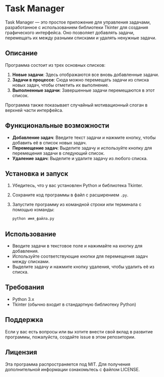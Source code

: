 # Task Manager

Task Manager — это простое приложение для управления задачами, разработанное с использованием библиотеки Tkinter для создания графического интерфейса. Оно позволяет добавлять задачи, перемещать их между разными списками и удалять ненужные задачи.

## Описание

Программа состоит из трех основных списков:

1. **Новые задачи**: Здесь отображаются все вновь добавленные задачи.
2. **Задачи в процессе**: Сюда можно перемещать задачи из списка новых задач, чтобы отметить их выполнение.
3. **Выполненные задачи**: Завершенные задачи перемещаются в этот список.

Программа также показывает случайный мотивационный слоган в верхней части интерфейса.

## Функциональные возможности

- **Добавление задач**: Введите текст задачи и нажмите кнопку, чтобы добавить её в список новых задач.
- **Перемещение задач**: Выделите задачу и используйте кнопку для перемещения задачи в следующий список.
- **Удаление задач**: Выделите и удалите задачу из любого списка.

## Установка и запуск

1. Убедитесь, что у вас установлен Python и библиотека Tkinter.
2. Сохраните код программы в файл с расширением `.py`.
3. Запустите программу из командной строки или терминала с помощью команды:

   ```bash
   python имя_файла.py
   ```

## Использование

- Вводите задачи в текстовое поле и нажимайте на кнопку для добавления.
- Используйте соответствующие кнопки для перемещения задач между списками.
- Выделите задачу и нажмите кнопку удаления, чтобы удалить её из списка.

## Требования

- Python 3.x
- Tkinter (обычно входит в стандартную библиотеку Python)

## Поддержка

Если у вас есть вопросы или вы хотите внести свой вклад в развитие программы, пожалуйста, создайте issue в этом репозитории.

## Лицензия

Эта программа распространяется под MIT. Для получения дополнительной информации ознакомьтесь с файлом LICENSE.
